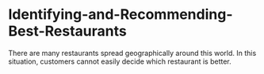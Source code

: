 # Identifying-and-Recommending-Best-Restaurants
There are many restaurants spread geographically around this world. In this situation, customers cannot easily decide which restaurant is better.
